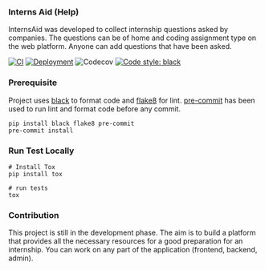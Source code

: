### Interns Aid (Help)
InternsAid was developed to collect internship questions asked by companies. The questions can be of home  and coding assignment type on the web platform. Anyone can add questions that have been asked.

[![CI](https://github.com/Interns-Aid/web-app/actions/workflows/ci.yml/badge.svg?branch=main)](https://github.com/Interns-Aid/web-app/actions/workflows/ci.yml) [![Deployment](https://github.com/Interns-Aid/web-app/actions/workflows/deploy.yml/badge.svg)](https://github.com/Interns-Aid/web-app/actions/workflows/deploy.yml) ![Codecov](https://img.shields.io/codecov/c/github/Interns-Aid/web-app) [![Code style: black](https://img.shields.io/badge/code%20style-black-000000.svg)](https://github.com/psf/black)


### Prerequisite
Project uses [black](https://github.com/psf/black) to format code and [flake8](https://github.com/PyCQA/flake8) for lint. [pre-commit](https://pre-commit.com/) has been used to run lint and format code before any commit.
 ```shell 
 pip install black flake8 pre-commit 
 pre-commit install
```

### Run Test Locally
```shell
# Install Tox
pip install tox

# run tests 
tox
```
### Contribution
This project is still in the development phase. The aim is to build a platform that provides all the necessary resources for a good preparation for an internship. You can work on any part of the application (frontend, backend, admin).
